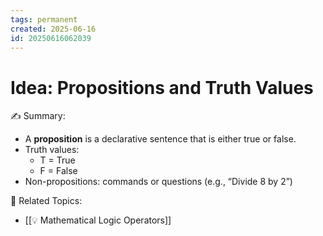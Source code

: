 ```yaml
---
tags: permanent
created: 2025-06-16
id: 20250616062039
---
```


# Idea: Propositions and Truth Values

✍ Summary:
- A **proposition** is a declarative sentence that is either true or false.
- Truth values:
  - T = True
  - F = False
- Non-propositions: commands or questions (e.g., “Divide 8 by 2”)

👀 Related Topics:
- [[💡 Mathematical Logic Operators]]
